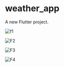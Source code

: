 # weather_app
A new Flutter project.

![f1](https://github.com/elymou/weatherapp/assets/136015947/92b189df-4acf-4a26-875e-cc76fa5d3be0)

![F2](https://github.com/elymou/weatherapp/assets/136015947/4f729d25-8f10-487c-b068-b87951de1e43)

![F3](https://github.com/elymou/weatherapp/assets/136015947/2929a1e1-28e1-4aa0-b36b-b6c941db0b8b)

![F4](https://github.com/elymou/weatherapp/assets/136015947/80b93e1b-c32e-4a34-a51e-5ee383d04d4a)
